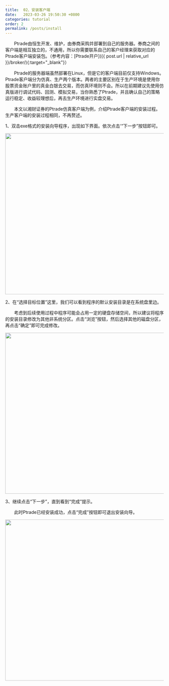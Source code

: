 ```yaml
---
title:  02、安装客户端
date:   2023-03-26 19:50:30 +0800
categories: tutorial
order: 2
permalink: /posts/install
---
```


&emsp;&emsp;Ptrade由恒生开发、维护，由券商采购并部署到自己的服务器。券商之间的客户端是相互独立的，不通用，所以你需要联系自己的客户经理来获取对应的Ptrade客户端安装包。（参考内容：[Ptrade开户]({{ post.url | relative_url }}/broker/){:target="_blank"}）


&emsp;&emsp;Ptrade的服务器端虽然部署在Linux，但是它的客户端目前仅支持Windows。Ptrade客户端分为仿真、生产两个版本。两者的主要区别在于生产环境是使用你股票资金账户里的真金白银去交易，而仿真环境则不会。所以在前期建议先使用仿真版进行调试代码、回测、模拟交易，当你熟悉了Ptrade，并且确认自己的策略运行稳定、收益较理想后，再去生产环境进行实盘交易。

&emsp;&emsp;本文以湘财证券的Ptrade仿真客户端为例，介绍Ptrade客户端的安装过程。生产客户端的安装过程相同，不再赘述。

1、双击exe格式的安装向导程序，出现如下界面。依次点击‘“下一步”按钮即可。


<div  align="center"><img src="{{ '/assets/posts_img/20230324_01.webp' | reletave_url }}" alt="" width="512" height=auto/></div>


2、在“选择目标位置”这里，我们可以看到程序的默认安装目录是在系统盘里边。

&emsp;&emsp;考虑到后续使用过程中程序可能会占用一定的硬盘存储空间，所以建议将程序的安装目录修改为其他非系统分区。点击“浏览”按钮，然后选择其他的磁盘分区，再点击“确定”即可完成修改。


<div  align="center"><img src="{{ '/assets/posts_img/20230324_02.webp' | reletave_url }}" alt="" width="512" height=auto/></div>


3、继续点击“下一步”，直到看到“完成”提示。

&emsp;&emsp;此时Ptrade已经安装成功，点击“完成”按钮即可退出安装向导。


<div  align="center"><img src="{{ '/assets/posts_img/20230324_03.webp' | reletave_url }}" alt="" width="512" height=auto/></div>
